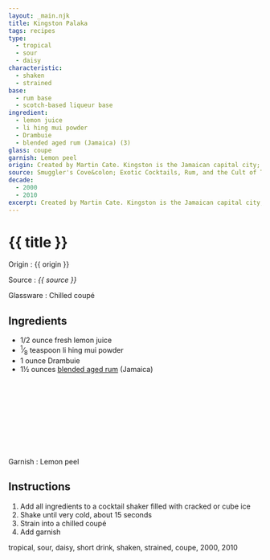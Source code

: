 ```yaml
---
layout: _main.njk
title: Kingston Palaka
tags: recipes
type:
  - tropical
  - sour
  - daisy
characteristic:
  - shaken
  - strained
base:
  - rum base
  - scotch-based liqueur base
ingredient:
  - lemon juice
  - li hing mui powder
  - Drambuie
  - blended aged rum (Jamaica) (3)
glass: coupe
garnish: Lemon peel
origin: Created by Martin Cate. Kingston is the Jamaican capital city; palaka is a <a href="https://fluxhawaii.com/palaka-hawaiian-shirt-is-a-checkered-icon/" target="_blank" rel="external noopener">traditional shirt cloth</a> woven with a checkered or plaid pattern.
source: Smuggler's Cove&colon; Exotic Cocktails, Rum, and the Cult of Tiki
decade:
  - 2000
  - 2010
excerpt: Created by Martin Cate. Kingston is the Jamaican capital city; palaka is a traditional shirt cloth woven with a checkered or plaid pattern.
---
```

<!-- markdownlint-disable MD025 -->
# {{ title }}
<!-- markdownlint-enable MD025 -->

Origin
  : {{ origin }}

Source
  : <cite><span data-pagefind-filter="Source">{{ source }}</span></cite>

Glassware
  : Chilled coupé

## Ingredients

* 1/2 ounce fresh lemon juice
* <span class="frac"><sup>1</sup>&frasl;<sub>8</sub></span> teaspoon li hing mui powder
* 1 ounce Drambuie
* 1&frac12; ounces [blended aged rum](/rums/05-rum-blended-aged/) (Jamaica)<icon-l space="1em" class="bigger" label="(3)"><span class="with-icon"><svg class="icon"><use href="/assets/images/icons/circle-3.svg#circle-3"></use></svg></span></icon-l>

Garnish
  : <span data-pagefind-filter="Garnish">Lemon peel</span>

## Instructions

1. Add all ingredients to a cocktail shaker filled with cracked or cube ice
2. Shake until very cold, about 15 seconds
3. Strain into a chilled coupé
4. Add garnish

<div
  class="sr-only"
  data-cat[0]="Drink"
  data-type[0]="Tropical"
  data-type[1]="Sour"
  data-type[2]="Daisy"
  data-char[0]="Shaken"
  data-char[1]="Strained"
  data-base[0]="Rum/Cane spirits"
  data-base[1]="Liqueur"
  data-ingredient[0]="Lemon juice"
  data-ingredient[1]="Li hing mui powder"
  data-ingredient[2]="Drambuie"
  data-ingredient[3]="Blended aged rum [3]"
  data-ingredient[4]="Blended aged rum (Jamaica) [3]"
  data-pantry[0]="Li hing mui powder"
  data-pantry[1]="Lemon peel"
  data-juice[0]="Lemon juice"
  data-liquor[0]="Drambuie"
  data-liquor[1]="Blended aged rum [3]"
  data-liquor[2]="Blended aged rum (Jamaica) [3]"
  data-origin[0]="Martin Cate"
  data-glass[0]="Coupé"
  data-decade[0]="2000"
  data-decade[1]="2010"
  data-pagefind-filter="
    Category[data-cat[0]],
    Type[data-type[0]],
    Type[data-type[1]],
    Type[data-type[2]],
    Characteristic[data-char[0]],
    Characteristic[data-char[1]],
    Base[data-base[0]],
    Base[data-base[1]],
    Ingredient[data-ingredient[0]],
    Ingredient[data-ingredient[1]],
    Ingredient[data-ingredient[2]],
    Ingredient[data-ingredient[3]],
    Ingredient[data-ingredient[4]],
    Pantry[data-pantry[0]],
    Pantry[data-pantry[1]],
    Juice[data-juice[0]],
    Liquor[data-liquor[0]],
    Liquor[data-liquor[1]],
    Liquor[data-liquor[2]],
    Origin[data-origin[0]],
    Glassware[data-glass[0]],
    Decade[data-decade[0]],
    Decade[data-decade[1]]
  "
>
</div>

<div class="keywords" aria-hidden>tropical, sour, daisy, short drink, shaken, strained, coupe, 2000, 2010</div>
